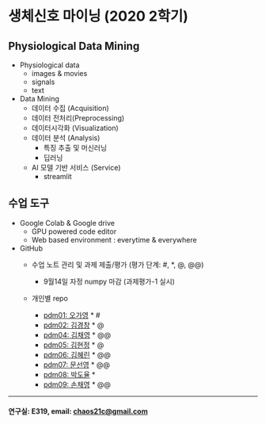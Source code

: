 # 생체신호 마이닝 (2020 2학기)

## Physiological Data Mining
* Physiological data
  - images & movies
  - signals
  - text
* Data Mining
  - 데이터 수집 (Acquisition)
  - 데이터 전처리(Preprocessing)
  - 데이터시각화 (Visualization)
  - 데이터 분석 (Analysis)
    * 특징 추출 및 머신러닝
    * 딥러닝
  - AI 모델 기반 서비스 (Service)
    * streamlit
    
## 수업 도구
* Google Colab & Google drive
  - GPU powered code editor
  - Web based environment : everytime & everywhere
* GitHub
  - 수업 노트 관리 및 과제 제출/평가 (평가 단계: #, *, @, @@)
    * 9월14일 자정 numpy 마감 (과제평가-1 실시) 
    
  - 개인별 repo  
    * [pdm01: 오가영](https://github.com/o-going/pdm01) * #
    * [pdm02: 김경창](https://github.com/rldckd0103/pdm02) * @
    * [pdm04: 김채영](https://github.com/kimchaeyoung-student/pdm04) * @@
    * [pdm05: 김현정](https://github.com/dasdasqs2/pdm05) * @
    * [pdm06: 김혜린](https://github.com/Kim-Hyerin/pdm06) * @@
    * [pdm07: 문선영](https://github.com/anstjsdud/pdm07) * @@
    * [pdm08: 박도율](https://github.com/DoyulPark/pdm08) *
    * [pdm09: 손채영](https://github.com/chaeyeongSon/pdm09) * @@
 ---
 #### 연구실: E319, email: chaos21c@gmail.com
 

